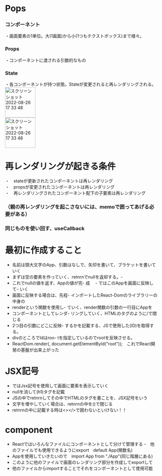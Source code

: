 # Pops
### コンポーネント
・画面要素の1単位。大(1画面)から小(1つもテクストボックス)まで様々。
### Props
・コンポーネントに渡される引数的なもの</br>
### State
・各コンポーネントが持つ状態。Stateが変更されると再レンダリングされる。</br>
<img width="100" alt="スクリーンショット 2022-08-26 17 33 48" src="https://user-images.githubusercontent.com/65487059/226085749-6514db4a-30bb-45b8-bddc-01da309bff26.jpeg"></br>
<img width="100" alt="スクリーンショット 2022-08-26 17 33 48" src="https://user-images.githubusercontent.com/65487059/226090825-fba68743-ac68-49f0-864f-5046c3ee66bc.jpeg">

# 再レンダリングが起きる条件
・　stateが更新されたコンポーネントは再レンダリング　　<br>
・　propsが変更されたコンポーネントは再レンダリング<br>
・　再レンダリングされたコンポーネント配下の子要素は再レンダリング<br>
### （親の再レンダリングを起こさないには、memoで囲ってあげる必要がある）
### 同じものを使い回す、useCallback


# 最初に作成すること
- 名前は頭大文字のApp、引数はなしで、矢印を書いて、ブラケットを書いていく
- まずは空の要素を作っていく、retnrnでnullを返却する。- 
- これでnullの値を返す、Appの値が完- 成
　- ではこのAppを画面に反映して- いく
- 画面に反映する場合は、先程- インポートしたReact-Domのライブラリーの中身の
- renderという関数を使用し- ていく、render関数の引数の一行目にAppを
- コンポーネントとしてレンダ- リングしていく、HTMLのタグのように/で閉じる
- 2つ目の引数にどこに反映- するかを記載する、JSで使用した(ID)を取得する。
- divのところでIdはroo- tを指定しているのでrootを反映させる。
- ReactDom.render(<App />, document.getElementById("root"));　これでReact開発の基盤が出来上がった

# JSX記号
- ではJsx記号を使用して画面に要素を表示していく
- nullを消して(h1)タグを記載
- JSの中でretnrnしてその中でHTMLのタグを書ことを、JSX記号をいう
- 文字を増やしていく場合は、retnrnの中を()で閉じる
- retnrnの中に記載する時は<></>で囲わないといけない！！

# component
- Reactではいろんなファイルにコンポーネントとして分けて管理する
-　他のファイルでも使用できるようにexport　default App(関数名)
- Appを使用していきたいので　import App from "./App"(同じ階層にある)
- このように他のファイルで画面のレンダリング部分を作成してexportして
- 他のファイルからimportすることでそれをコンポーネントとして使用可能
